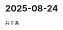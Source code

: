 # 2025-08-24

共 0 条

<!-- BEGIN ZHIHUVIDEO -->
<!-- 最后更新时间 Sun Aug 24 2025 11:43:22 GMT+0800 (China Standard Time) -->

<!-- END ZHIHUVIDEO -->
